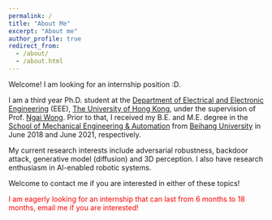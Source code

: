 ```yaml
---
permalink: /
title: "About Me"
excerpt: "About me"
author_profile: true
redirect_from: 
  - /about/
  - /about.html
---
```

Welcome! I am looking for an internship position :D.

I am a third year Ph.D. student at the [Department of Electrical and Electronic Engineering](https://www.eee.hku.hk/) (EEE), [The University of Hong Kong](https://www.hku.hk/), under the supervision of Prof. [Ngai Wong](https://www.eee.hku.hk/~nwong/). Prior to that, I received my B.E. and M.E. degree in the [School of Mechanical Engineering & Automation](http://www.me.buaa.edu.cn/) from [Beihang University](http://www.buaa.edu.cn/) in June 2018 and June 2021, respectively.

My current research interests include adversarial robustness, backdoor attack, generative model (diffusion) and 3D perception. I also have research enthusiasm in AI-enabled robotic systems.

Welcome to contact me if you are interested in either of these topics!

<font color=red>I am eagerly looking for an internship that can last from 6 months to 18 months, email me if you are interested! </font>
